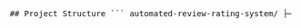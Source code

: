 <pre> ## Project Structure ``` automated-review-rating-system/ ├── data/ ├── notebooks/ ├── models/ ├── app/ ├── frontend/ ├── README.md └── requirements.txt ``` </pre>
